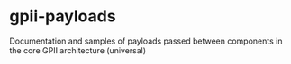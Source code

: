 # gpii-payloads

Documentation and samples of payloads passed between components in the core GPII architecture (universal)
